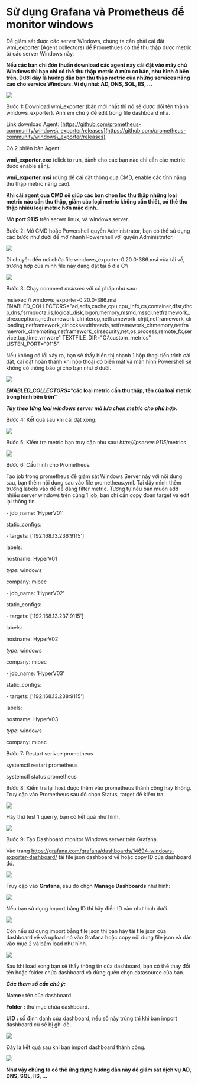 # Sử dụng Grafana và Prometheus để monitor windows

Để giảm sát được các server Windows, chúng ta cần phải cài đặt wmi\_exporter (Agent collectors) để Promethues có thể thu thập được metric từ các server Windows này.

**Nếu các bạn chỉ đơn thuần download các agent này cài đặt vào máy chủ Windows thì bạn chỉ có thể thu thập metric ở mức cơ bản, như hình ở bên trên. Dưới dây là hướng dẫn bạn thu thập metric của những services nâng cao cho service Windows. Ví dụ như: AD, DNS, SQL, IIS, …**

![](../.gitbook/assets/0.png)

Bước 1: Download wmi\_exporter (bản mới nhất thì nó sẽ được đổi tên thành windows\_exporter). Anh em chú ý để edit trong file dashboard nha.&#x20;

Link download Agent: [https://github.com/prometheus-community/windows\_exporter/releases](https://github.com/prometheus-community/windows\_exporter/releases)

Có 2 phiên bản Agent:

**wmi\_exporter.exe** (click to run, dành cho các bạn nào chỉ cần các metric được enable sẵn).

**wmi\_exporter.msi** (dùng để cài đặt thông qua CMD, enable các tính năng thu thập metric nâng cao).

**Khi cài agent qua CMD sẽ giúp các bạn chọn lọc thu thập những loại metric nào cần thu thập, giảm các loại metric không cần thiết, có thể thu thập nhiều loại metric hơn mặc định.**

Mở **port 9115** trên server linux, và windows server.

Bước 2: Mở CMD hoặc Powershell quyền Administrator, bạn có thể sử dụng các bước như dưới để mở nhanh Powershell với quyền Administrator.

![](../.gitbook/assets/1.png)

Di chuyển đến nơi chứa file windows\_exporter-0.20.0-386.msi vừa tải về, trường hợp của mình file này đang đặt tại ổ đĩa C:\\

![](../.gitbook/assets/2.png)

Bước 3: Chạy comment _msiexec_ với cú pháp như sau:

msiexec /i windows\_exporter-0.20.0-386.msi ENABLED\_COLLECTORS="ad,adfs,cache,cpu,cpu\_info,cs,container,dfsr,dhcp,dns,fsrmquota,iis,logical\_disk,logon,memory,msmq,mssql,netframework\_clrexceptions,netframework\_clrinterop,netframework\_clrjit,netframework\_clrloading,netframework\_clrlocksandthreads,netframework\_clrmemory,netframework\_clrremoting,netframework\_clrsecurity,net,os,process,remote\_fx,service,tcp,time,vmware" TEXTFILE\_DIR="C:\custom\_metrics" LISTEN\_PORT="9115"

Nếu không có lỗi xảy ra, bạn sẽ thấy hiển thị nhanh 1 hộp thoại tiến trình cài đặt, cài đặt hoàn thành khi hộp thoại đó biến mất và màn hình Powershell sẽ không có thông báo gì cho bạn như ở dưới.

![](../.gitbook/assets/3.png)

_**ENABLED\_COLLECTORS=**_**”**các loại metric cần thu thập, tên của loại metric trong hình bên trên**”**

_**Tùy theo từng loại windows server mà lựa chọn metric cho phù hợp.**_

Bước 4: Kết quả sau khi cài đặt xong:

![](../.gitbook/assets/4.png)

Bước 5: Kiểm tra metric bạn truy cập như sau: _http://ipserver:9115_/metrics

![](../.gitbook/assets/5.png)

Bước 6: Cấu hình cho Prometheus.

Tạo job trong prometheus để giám sát Windows Server này với nội dung sau, bạn thêm nội dung sau vào file prometheus.yml. Tại đây mình thêm trường labels vào để dễ dàng filter metric. Tương tự nếu bạn muốn add nhiều server windows trên cùng 1 job, bạn chỉ cần copy đoạn target và edit lại thông tin.

\- job\_name: 'HyperV01'

static\_configs:

\- targets: \['192.168.13.236:9115']

labels:

hostname: HyperV01

_type_: windows

company: mipec

\- job\_name: 'HyperV02'

static\_configs:

\- targets: \['192.168.13.237:9115']

labels:

hostname: HyperV02

_type_: windows

company: mipec

\- job\_name: 'HyperV03'

static\_configs:

\- targets: \['192.168.13.238:9115']

labels:

hostname: HyperV03

_type_: windows

company: mipec

Bước 7: Restart serivce prometheus

systemctl restart prometheus

systemctl status prometheus

Bước 8: Kiểm tra lại host được thêm vào prometheus thành công hay không. Truy cập vào Prometheus sau đó chọn Status, target để kiểm tra.

![](../.gitbook/assets/6.png)

Hãy thử test 1 querry, bạn có kết quả như hình.

![](../.gitbook/assets/7.png)

Bước 9: Tạo Dashboard monitor Windows server trên Grafana.

Vào trang https://grafana.com/grafana/dashboards/14694-windows-exporter-dashboard/ tải file json dashboard về hoặc copy ID của dashboard đó.

![](../.gitbook/assets/8.png)

Truy cập vào **Grafana**, sau đó chọn **Manage Dashboards** như hình:

![](../.gitbook/assets/9.png)

Nếu bạn sử dụng import bằng ID thì hãy điền ID vào như hình dưới.

![](../.gitbook/assets/10.png)

Còn nếu sử dụng import bằng file json thì bạn hãy tải file json của dashboard về và upload nó vào Grafana hoặc copy nội dung file json và dán vào mục 2 và bấm load như hình.

![](../.gitbook/assets/11.png)

Sau khi load xong bạn sẽ thấy thông tin của dashboard, bạn có thể thay đổi tên hoặc folder chứa dashboard và đừng quên chọn datasource của bạn.

_**Các tham số cần chú ý:**_

**Name :** tên của dashboard.

**Folder :** thư mục chứa dashboard.

**UID :** số định danh của dashboard, nếu số này trùng thì khi bạn import dashboard củ sẽ bị ghi đè.

![](../.gitbook/assets/12.png)

Đây là kết quả sau khi bạn import dashboard thành công.

![](../.gitbook/assets/13.png)

**Như vậy chúng ta có thể ứng dụng hướng dẫn này để giám sát dịch vụ AD, DNS, SQL, IIS, …**&#x20;
